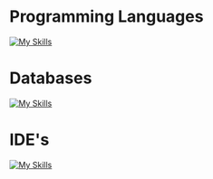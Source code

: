# Programming Languages

[![My Skills](https://skillicons.dev/icons?i=java,js,ts)](https://skillicons.dev)

# Databases

[![My Skills](https://skillicons.dev/icons?i=mongo,mysql)](https://skillicons.dev)

# IDE's

[![My Skills](https://skillicons.dev/icons?i=intellij)](https://skillicons.dev)
